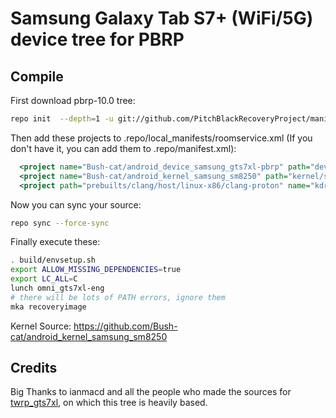 # Samsung Galaxy Tab S7+ (WiFi/5G) device tree for PBRP



## Compile

First download pbrp-10.0 tree:

```bash
repo init  --depth=1 -u git://github.com/PitchBlackRecoveryProject/manifest_pb.git -b android-10.0
```

Then add these projects to .repo/local_manifests/roomservice.xml (If you don't have it, you can add them to .repo/manifest.xml):

```xml
  <project name="Bush-cat/android_device_samsung_gts7xl-pbrp" path="device/samsung/gts7xl" remote="github" revision="main" />
  <project name="Bush-cat/android_kernel_samsung_sm8250" path="kernel/samsung/sm8250" remote="github" revision="lineage-18.1" />
  <project path="prebuilts/clang/host/linux-x86/clang-proton" name="kdrag0n/proton-clang" remote="github" revision="master" clone-depth="1"/>
```

Now you can sync your source:

```bash
repo sync --force-sync
```

Finally execute these:

```bash
. build/envsetup.sh
export ALLOW_MISSING_DEPENDENCIES=true
export LC_ALL=C
lunch omni_gts7xl-eng 
# there will be lots of PATH errors, ignore them
mka recoveryimage 
```

Kernel Source: https://github.com/Bush-cat/android_kernel_samsung_sm8250

## Credits

Big Thanks to ianmacd and all the people who made the sources for [twrp_gts7xl](https://github.com/ianmacd/twrp_gts7xl), on which this tree is heavily based.